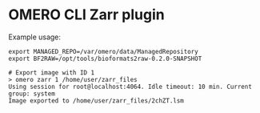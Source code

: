 OMERO CLI Zarr plugin
=====================

Example usage:
```
export MANAGED_REPO=/var/omero/data/ManagedRepository
export BF2RAW=/opt/tools/bioformats2raw-0.2.0-SNAPSHOT

# Export image with ID 1
> omero zarr 1 /home/user/zarr_files
Using session for root@localhost:4064. Idle timeout: 10 min. Current group: system
Image exported to /home/user/zarr_files/2chZT.lsm
```
